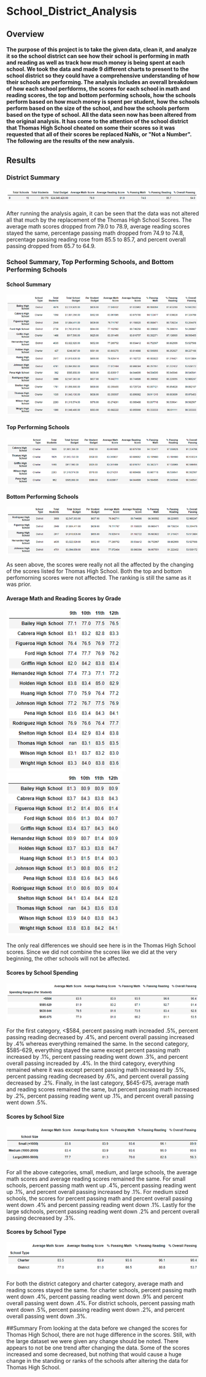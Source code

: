 # School_District_Analysis


## Overview
#### The purpose of this project is to take the given data, clean it, and analyze it so the school district can see how their school is performing in math and reading as well as track how much money is being spent at each school. We took the data and made 9 different charts to present to the school district so they could have a comprehensive understanding of how their schools are performing. The analysis includes an overall breakdown of how each school perfdorms, the scores for each school in math and reading scores, the top and bottom performing schools, how the schools perform based on how much money is spent per student, how the schools perform based on the size of the school, and how the schools perform based on the type of school. All the data seen now has been altered from the original analysis. It has come to the attention of the school district that Thomas High School cheated on some their scores so it was requested that all of their scores be replaced NaNs, or "Not a Number". The following are the results of the new analysis.


## Results
### District Summary
![District_Summary.png](https://github.com/mackalys/school_district_analysis/blob/main/Resources/District_Summary.png)

After running the analysis again, it can be seen that the data was not altered all that much by the replacement of the Thomas High School Scores. The average math scores dropped from 79.0 to 78.9, average reading scores stayed the same, percentage passing math dropped from 74.9 to 74.8, percentage passing reading rose from 85.5 to 85.7, and percent overall passing dropped from 65.7 to 64.9.

### School Summary, Top Performing Schools, and Bottom Performing Schools
#### School Summary
![Per_School_Summary.png](https://github.com/mackalys/school_district_analysis/blob/main/Resources/Per_School_Summary.png)
#### Top Performing Schools
![Top_Performing_Schools.png](https://github.com/mackalys/school_district_analysis/blob/main/Resources/Top_Performing_Schools.png)
#### Bottom Performing Schools
![Bottom_Performing_Schools.png](https://github.com/mackalys/school_district_analysis/blob/main/Resources/Bottom_Performing_Schools.png)

As seen above, the scores were really not all the affected by the changing of the scores listed for Thomas High School. Both the top and bottom perfomorning scores were not affected. The ranking is still the same as it was prior.

#### Average Math and Reading Scores by Grade
![Math_Scores_by_Grade.png](https://github.com/mackalys/school_district_analysis/blob/main/Resources/Math_Scores_by_Grade.png)
![Reading_Scores_by_Grade.png](https://github.com/mackalys/school_district_analysis/blob/main/Resources/Reading_Scores_by_grade.png)

The only real differences we should see here is in the Thomas High School scores. Since we did not combine the scores like we did at the very beginning, the other schools will not be affected.

#### Scores by School Spending
![Spending_Summary.png](https://github.com/mackalys/school_district_analysis/blob/main/Resources/Spending_Summary.png)

For the first category, <$584, percent passing math increaded .5%, percent passing reading decreased by .4%, and percent overall passing increased by .4% whereas everything remained the same. In the second category, $585-629, everything stayed the same except percent passing math increased by .1%, percent passing reading went down .3%, and percent overall passing increaded by .4%. In the third category, everything remained where it was except percent passing math increased by .5%, percent passing reading decreased by .6%, and percent overall passing decreased by .2%. Finally, in the last category, $645-675, average math and reading scores remained the same, but percent passing math increased by .2%, percent passing reading went up .1%, and percent overall passing went down .5%.

#### Scores by School Size
![Size_Summary.png](https://github.com/mackalys/school_district_analysis/blob/main/Resources/Size_Summary.png)

For all the above categories, small, medium, and large schools, the average math scores and average reading scores remained the same. For small schools, percent passing math went up .4%, percent passing reading went up .1%, and percent overall passing increased by .1%. For medium sized schools, the scores for percent passing math and percent overall passing went down .4% and percent passing reading went down .1%. Lastly for the large sdchools, percent passing reading went down .2% and percent overall passing decreased by .3%.

#### Scores by School Type
![Type_Summary.png](https://github.com/mackalys/school_district_analysis/blob/main/Resources/Type_Summary.png)

For both the district category and charter category, average math and reading scores stayed the same. for charter schools, percent passing math went down .4%, percent passing reading went down .9% and percent overall passing went down .4%. For district schools, percent passing math went down .5%, percent passing reading went down .2%, and percent overall passing went down .3%.

##Summary
From looking at the data before we changed the scores for Thomas High School, there are not huge difference in the scores. Still, with the large dataset we were given any change should be noted. There appears to not be one trend after changing the data. Some of the scores increased and some decreased, but nothing that would cause a huge change in the standing or ranks of the schools after altering the data for Thomas High School.
